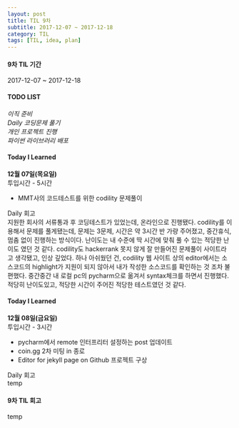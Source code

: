 ```yaml
---
layout: post
title: TIL 9차
subtitle: 2017-12-07 ~ 2017-12-18
category: TIL
tags: [TIL, idea, plan]
---
```

<h4>9차 TIL 기간</h4>

2017-12-07 ~ 2017-12-18

<h4>TODO LIST</h4>

<i class="fa fa-check-square-o" aria-hidden="true"> 이직 준비</i><br/>
<i class="fa fa-check-square-o" aria-hidden="true"> Daily 코딩문제 풀기</i><br/>
<i class="fa fa-square-o" aria-hidden="true"> 개인 프로젝트 진행</i><br/>
<i class="fa fa-square-o" aria-hidden="true"> 파이썬 라이브러리 배포</i><br/>

<h4>Today I Learned</h4>

**12월 07일(목요일)**<br/>
투입시간 - 5시간
- MMT사의 코드테스트를 위한 codility 문제풀이

Daily 회고<br/>
지원한 회사의 서류통과 후 코딩테스트가 있었는데, 온라인으로 진행됐다. codility를 이용해서 문제를 풀게됐는데,
문제는 3문제, 시간은 약 3시간 반 가량 주어졌고, 중간휴식, 멈춤 없이 진행하는 방식이다.
난이도는 내 수준에 딱 시간에 맞춰 풀 수 있는 적당한 난이도 였던 것 같다. codility도 hackerrank 못지 않게 잘 만들어진
문제풀이 사이트라고 생각됐고, 인상 깊었다. 하나 아쉬웠던 건, codility 웹 사이트 상의 editor에서는 소스코드의 highlight가
지원이 되지 않아서 내가 작성한 소스코드를 확인하는 것 조차 불편했다. 중간중간 내 로컬 pc의 pycharm으로 옮겨서 syntax체크를
하면서 진행했다. 적당히 난이도있고, 적당한 시간이 주어진 적당한 테스트였던 것 같다.

<h4>Today I Learned</h4>

**12월 08일(금요일)**<br/>
투입시간 - 3시간
- pycharm에서 remote 인터프리터 설정하는 post 업데이트
- coin.gg 2차 미팅 in 종로
- Editor for jekyll page on Github 프로젝트 구상

Daily 회고<br/>
temp

<h4>9차 TIL 회고</h4>

temp